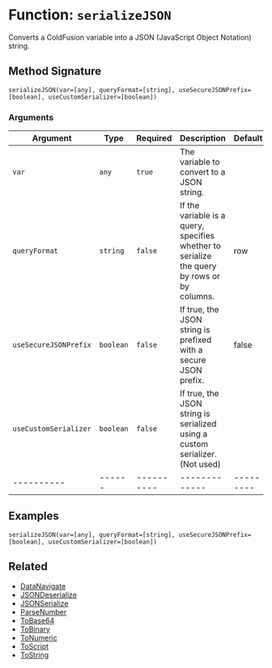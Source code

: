 [comment]: # (Note: This documentation is generated dynamically in the build process.  To modify the contents, change the javadoc on the _invoke method of the BIF class)

# Function: `serializeJSON`

Converts a ColdFusion variable into a JSON (JavaScript Object Notation) string.

## Method Signature
```
serializeJSON(var=[any], queryFormat=[string], useSecureJSONPrefix=[boolean], useCustomSerializer=[boolean])
```
### Arguments

| Argument | Type | Required | Description | Default |
|----------|------|----------|-------------|---------|
| `var` | `any` | `true` | The variable to convert to a JSON string. | |
| `queryFormat` | `string` | `false` | If the variable is a query, specifies whether to serialize the query by rows or by columns. | row|
| `useSecureJSONPrefix` | `boolean` | `false` | If true, the JSON string is prefixed with a secure JSON prefix. | false|
| `useCustomSerializer` | `boolean` | `false` | If true, the JSON string is serialized using a custom serializer. (Not used) | |
|----------|------|----------|-------------|---------|



## Examples

```
serializeJSON(var=[any], queryFormat=[string], useSecureJSONPrefix=[boolean], useCustomSerializer=[boolean])
```

## Related
  * [DataNavigate](DataNavigate.md)
  * [JSONDeserialize](JSONDeserialize.md)
  * [JSONSerialize](JSONSerialize.md)
  * [ParseNumber](ParseNumber.md)
  * [ToBase64](ToBase64.md)
  * [ToBinary](ToBinary.md)
  * [ToNumeric](ToNumeric.md)
  * [ToScript](ToScript.md)
  * [ToString](ToString.md)

